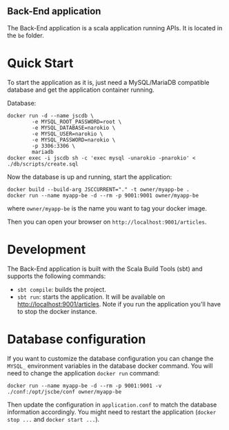 Back-End application
---

The Back-End application is a scala application running APIs. It is located in the `be` folder.

# Quick Start
To start the application as it is, just need a MySQL/MariaDB compatible database and get the application container running.

Database:
```
docker run -d --name jscdb \
        -e MYSQL_ROOT_PASSWORD=root \
        -e MYSQL_DATABASE=narokio \
        -e MYSQL_USER=narokio \
        -e MYSQL_PASSWORD=narokio \
        -p 3306:3306 \
        mariadb
docker exec -i jscdb sh -c 'exec mysql -unarokio -pnarokio' < ./db/scripts/create.sql
```
Now the database is up and running, start the application:
```
docker build --build-arg JSCCURRENT="." -t owner/myapp-be .
docker run --name myapp-be -d --rm -p 9001:9001 owner/myapp-be
```
where `owner/myapp-be` is the name you want to tag your docker image.

Then you can open your browser on `http://localhost:9001/articles`.

# Development
The Back-End application is built with the Scala Build Tools (sbt) and supports the following commands:
- `sbt compile`: builds the project.
- `sbt run`: starts the application. It will be available on [http://localhost:9001/articles](http://localhost:9001/articles).
Note if you run the application you'll have to stop the docker instance.

# Database configuration
If you want to customize the database configuration you can change the `MYSQL_` environment variables in the database docker command. You will need to change the application `docker run` command:
```
docker run --name myapp-be -d --rm -p 9001:9001 -v ./conf:/opt/jscbe/conf owner/myapp-be
```
Then update the configuration in `application.conf` to match the database information accordingly. You might need to restart the application (`docker stop ...` and `docker start ...`).
